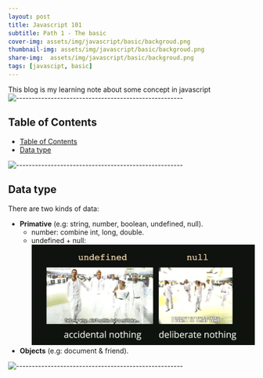 ```yaml
---
layout: post
title: Javascript 101 
subtitle: Path 1 - The basic
cover-img: assets/img/javascript/basic/backgroud.png
thumbnail-img: assets/img/javascript/basic/backgroud.png
share-img:  assets/img/javascript/basic/backgroud.png
tags: [javascipt, basic]
---
```


This blog is my learning note about some concept in javascript 
![-----------------------------------------------------](https://raw.githubusercontent.com/andreasbm/readme/master/assets/lines/rainbow.png)


## Table of Contents
- [Table of Contents](#table-of-contents)
- [Data type](#data-type)

![-----------------------------------------------------](https://raw.githubusercontent.com/andreasbm/readme/master/assets/lines/rainbow.png)


## Data type
There are two kinds of data:
- **Primative** (e.g: string, number, boolean, undefined, null).
  - number: combine int, long, double. 
  - undefined + null: 
    ![image](../assets/img/javascript/basic/null-undefined.jpg)
- **Objects** (e.g: document & friend).

![-----------------------------------------------------](https://raw.githubusercontent.com/andreasbm/readme/master/assets/lines/rainbow.png)

<!-- ## Supervised learning

Supervised learning is used when we have a labeled dataset and want to predict the label of new, unseen data points. Some common supervised learning algorithms include:

- Linear regression
- Logistic regression
- Decision trees
- Random forests
- Support vector machines

![-----------------------------------------------------](https://raw.githubusercontent.com/andreasbm/readme/master/assets/lines/rainbow.png)

## Unsupervised learning

Unsupervised learning is used when we have an unlabeled dataset and want to find patterns or structure within the data. Some common unsupervised learning algorithms include:

- K-means clustering
- Hierarchical clustering
- Principal component analysis (PCA)
- Singular value decomposition (SVD)

![-----------------------------------------------------](https://raw.githubusercontent.com/andreasbm/readme/master/assets/lines/rainbow.png)

## Reinforcement learning

Reinforcement learning is used when an algorithm needs to learn by trial and error. The algorithm interacts with an environment and receives rewards or punishments based on its actions. Some common reinforcement learning algorithms include:

- Q-learning
- Deep reinforcement learning
- Policy gradients

![-----------------------------------------------------](https://raw.githubusercontent.com/andreasbm/readme/master/assets/lines/rainbow.png)

## Common algorithms

Here are some of the most commonly used machine learning algorithms:

| Algorithm | Type | Description |
|-----------|------|-------------|
| Linear regression | Supervised learning | Fits a linear equation to the data |
| Logistic regression | Supervised learning | Predicts the probability of a binary outcome |
| K-means clustering | Unsupervised learning | Divides data into clusters based on similarity |
| Decision trees | Supervised learning | Builds a tree to make predictions based on if-then rules |
| Random forests | Supervised learning | Builds multiple decision trees and combines their predictions |
| Support vector machines | Supervised learning | Finds a hyperplane that separates data into classes |

![-----------------------------------------------------](https://raw.githubusercontent.com/andreasbm/readme/master/assets/lines/rainbow.png)

## Evaluation metrics

When evaluating a machine learning model, we need to use metrics that reflect how well the model is performing. Some common evaluation metrics include:

- **Accuracy:** The percentage of correctly predicted data points.
- **Precision:** The percentage of true positives among all predicted positives.
- **Recall:** The percentage of true positives among all actual positives.
- **F1 score:** A combination of precision and recall.

![-----------------------------------------------------](https://raw.githubusercontent.com/andreasbm/readme/master/assets/lines/rainbow.png)

## Resource
1. [MDN](https://developer.mozilla.org/en-US/) -->